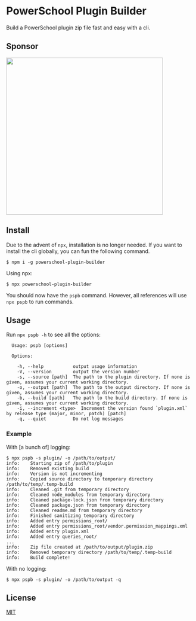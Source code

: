 # PowerSchool Plugin Builder

Build a PowerSchool plugin zip file fast and easy with a cli.

## Sponsor

[<img src="https://www.archboard.io/assets/images/github.png" width="420" />](https://www.archboard.io)

## Install

Due to the advent of `npx`, installation is no longer needed. If you want to install the cli globally, you can fun the following command.

```
$ npm i -g powerschool-plugin-builder
```

Using npx:

```
$ npx powerschool-plugin-builder
```

You should now have the `pspb` command. However, all references will use `npx pspb` to run commands.

## Usage

Run `npx pspb -h` to see all the options:

```
  Usage: pspb [options]

  Options:

    -h, --help           output usage information
    -V, --version        output the version number
    -s, --source [path]  The path to the plugin directory. If none is given, assumes your current working directory.
    -o, --output [path]  The path to the output directory. If none is given, assumes your current working directory.
    -b, --build [path]   The path to the build directory. If none is given, assumes your current working directory.
    -i, --increment <type>  Increment the version found `plugin.xml` by release type (major, minor, patch) [patch]
    -q, --quiet          Do not log messages
```

### Example

With [a bunch of] logging:

```
$ npx pspb -s plugin/ -o /path/to/output/
info:    Starting zip of /path/to/plugin
info:    Removed existing build
info:    Version is not incrementing
info:    Copied source directory to temporary directory /path/to/temp/.temp-build
info:    Cleaned .git from temporary directory
info:    Cleaned node_modules from temporary directory
info:    Cleaned package-lock.json from temporary directory
info:    Cleaned package.json from temporary directory
info:    Cleaned readme.md from temporary directory
info:    Finished sanitizing temporary directory
info:    Added entry permissions_root/
info:    Added entry permissions_root/vendor.permission_mappings.xml
info:    Added entry plugin.xml
info:    Added entry queries_root/
...
info:    Zip file created at /path/to/output/plugin.zip
info:    Removed temporary directory /path/to/temp/.temp-build
info:    Build complete!
```

With no logging:

```
$ npx pspb -s plugin/ -o /path/to/output -q
```

## License

[MIT](LICENSE.md)